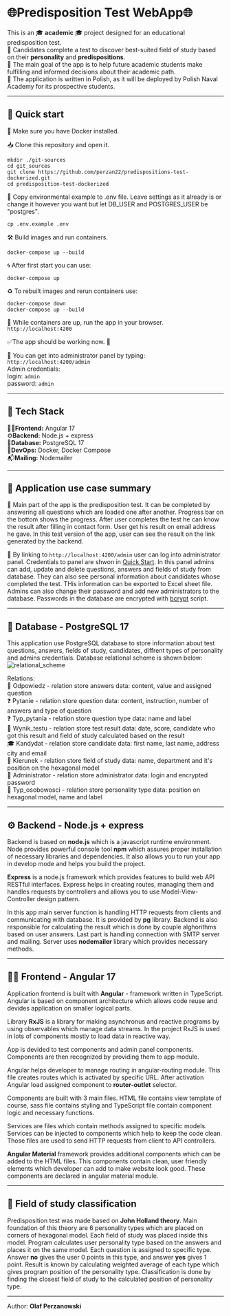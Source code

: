 # :globe_with_meridians:Predisposition Test WebApp:globe_with_meridians:

This is an :mortar_board: **academic** :mortar_board: project designed for an educational predisposition test.  
:brain: Candidates complete a test to discover best-suited field of study based on their **personality** and **predispositions**.  
:dart: The main goal of the app is to help future academic students make fulfilling and informed decisions about their academic path.   
:symbols: The application is written in Polish, as it will be deployed by Polish Naval Academy for its prospective students.  

---

## :checkered_flag: Quick start

:whale: Make sure you have Docker installed. 

:inbox_tray: Clone this repository and open it. 
```console
mkdir ./git-sources
cd git_sources
git clone https://github.com/perzan22/predispositions-test-dockerized.git
cd predisposition-test-dockerized
```

:pencil: Copy environmental example to .env file. Leave settings as it already is or change it however you want but let DB_USER and POSTGRES_USER be "postgres".
```console
cp .env.example .env
```
:hammer_and_wrench: Build images and run containers.
```console
docker-compose up --build
``` 
:cyclone: After first start you can use:
```console
docker-compose up
```
:recycle: To rebuilt images and rerun containers use:
```console
docker-compose down
docker-compose up --build
```
:link: While containers are up, run the app in your browser.  
`http://localhost:4200`  

:white_check_mark:The app should be working now. :rocket:  

:cop: You can get into administrator panel by typing:  
`http://localhost:4200/admin`  
Admin credentials:  
login: `admin`  
password: `admin`  

---

## :briefcase: Tech Stack

:artist:**Frontend:** Angular 17  
:gear:**Backend:** Node.js + express  
:elephant:**Database:** PostgreSQL 17  
:whale:**DevOps:** Docker, Docker Compose  
:mailbox_with_mail:**Mailing:** Nodemailer  

---

## :page_with_curl: Application use case summary

:pencil: Main part of the app is the predisposition test. It can be completed by answering all questions which are loaded one after another. Progress bar on the bottom shows the progress. After user completes the test he can know the result after filling in contact form. User get his result on email address he gave. In this test version of the app, user can see the result on the link generated by the backend.  

:cop: By linking to `http://localhost:4200/admin` user can log into administrator panel. Credentials to panel are shwon in [Quick Start](#checkered_flag-quick-start). In this panel admins can add, update and delete questions, answers and fields of study from database. They can also see personal information about candidates whose completed the test. THis information can be exported to Excel sheet file. Admins can also change their password and add new administrators to the database. Passwords in the database are encrypted with [bcrypt](https://www.npmjs.com/package/bcrypt) script.  

---

## :elephant: Database - PostgreSQL 17

This application use PostgreSQL database to store information about test questions, answers, fields of study, candidates, diffrent types of personality and admins credentials. Database relational scheme is shown below:  
![relational_scheme](https://github.com/user-attachments/assets/21b7726a-f881-4b51-b088-b745d2e8d055)  

Relations:  
:memo: Odpowiedz - relation store answers data: content, value and assigned question  
:question: Pytanie - relation store question data: content, instruction, number of answers and type of question  
:question: Typ_pytania - relation store question type data: name and label  
:tada: Wynik_testu - relation store test result data: date, score, candidate who got this result and field of study calculated based on the result  
:mortar_board: Kandydat - relation store candidate data: first name, last name, address city and email  
:school: Kierunek - relation store field of study data: name, department and it's position on the hexagonal model  
:cop: Administrator - relation store administrator data: login and encrypted password  
:information_desk_person: Typ_osobowosci - relation store personality type data: position on hexagonal model, name and label  

---

## :gear: Backend - Node.js + express

Backend is based on **node.js** which is a javascript runtime environment. Node provides powerful console tool **npm** which assures proper installation of necessary libraries and dependencies. It also allows you to run your app in develop mode and helps you build the project.   

**Express** is a node.js framework which provides features to build web API RESTful interfaces. Express helps in creating routes, managing them and handles requests by controllers and allows you to use Model-View-Controller design pattern.  

In this app main server function is handling HTTP requests from clients and communicating with database. It is provided by **pg** library. Backend is also responsible for calculating the result which is done by couple alghorithms based on user answers. Last part is handling connection with SMTP server and mailing. Server uses **nodemailer** library which provides necessary methods.  

---

## :artist: Frontend - Angular 17  

Application frontend is built with **Angular** - framework written in TypeScript. Angular is based on component architecture which allows code reuse and devides application on smaller logical parts.  

Library **RxJS** is a library for making asynchronus and reactive programs by using observables which manage data streams. In the project RxJS is used in lots of components mostly to load data in reactive way.  

App is devided to test components and admin panel components. Components are then recognized by providing them to app module.  

Angular helps developer to manage routing in angular-routing module. This file creates routes which is activated by specific URL. After activation Angular load assigned component to **router-outlet** selector.  

Components are built with 3 main files. HTML file contains view template of course, sass file contains styling and TypeScript file contain component logic and necessary functions.  

Services are files which contain methods assigned to specific models. Services can be injected to components which help to keep the code clean. Those files are used to send HTTP requests from client to API controllers.  

**Angular Material** framework provides additional components which can be added to the HTML files. This components contain clean, user friendly elements which developer can add to make website look good. These components are declared in angular material module.  

--- 

## :school: Field of study classification  

Predisposition test was made based on **John Holland theory**. Main foundation of this theory are 6 personality types which are placed on corners of hexagonal model. Each field of study was placed inside this model. Program calculates user personality type based on the answers and places it on the same model. Each question is assigned to specific type. Answer **no** gives the user 0 points in this type, and answer **yes** gives 1 point. Result is known by calculating weighted average of each type which gives program position of the personality type. Classification is done by finding the closest field of study to the calculated position of personality type.  

--- 

Author: **Olaf Perzanowski**  
